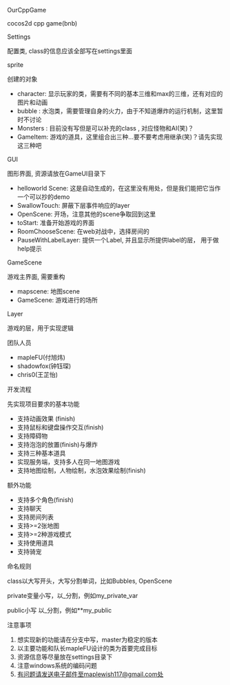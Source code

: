 OurCppGame

cocos2d cpp game(bnb)

Settings

配置类, class的信息应该全部写在settings里面

sprite

创建的对象

- character: 显示玩家的类，需要有不同的基本三维和max的三维，还有对应的图片和动画
- bubble : 水泡类，需要管理自身的火力，由于不知道爆炸的运行机制，这里暂时不讨论
- Monsters : 目前没有写但是可以补充的class , 对应怪物和AI(笑)？
- GameItem: 游戏的道具，这里组合出三种...要不要考虑用继承(笑)？请先实现这三种吧

GUI

图形界面, 资源请放在GameUI目录下

- helloworld Scene: 这是自动生成的，在这里没有用处，但是我们能把它当作一个可以抄的demo
- SwallowTouch: 屏蔽下层事件响应的layer
- OpenScene: 开场，注意其他的scene争取回到这里
- toStart: 准备开始游戏的界面
- RoomChooseScene: 在web对战中，选择房间的
- PauseWithLabelLayer: 提供一个Label, 并且显示所提供label的层， 用于做help提示

GameScene

游戏主界面, 需要重构

- mapscene: 地图scene
- GameScene: 游戏进行的场所

Layer

游戏的层，用于实现逻辑

团队人员

- mapleFU(付旭炜)
- shadowfox(钟钰琛)
- chris0(王芷怡)

开发流程

先实现项目要求的基本功能

- 支持动画效果 (finish)
- 支持鼠标和键盘操作交互(finish)
- 支持障碍物
- 支持泡泡的放置(finish)与爆炸
- 支持三种基本道具
- 实现服务端，支持多人在同一地图游戏
- 支持地图绘制，人物绘制，水泡效果绘制(finish)

额外功能

- 支持多个角色(finish)
- 支持聊天
- 支持房间列表
- 支持>=2张地图
- 支持>=2种游戏模式
- 支持使用道具
- 支持骑宠



命名规则

class以大写开头，大写分割单词，比如Bubbles, OpenScene

private变量小写，以_分割，例如my_private_var

public小写 以_分割，例如**my_public

注意事项

1. 想实现新的功能请在分支中写，master为稳定的版本
2. 以主要功能和队长mapleFU设计的类为首要完成目标
3. 资源信息等尽量放在settings目录下
4. 注意windows系统的编码问题
5. 有问题请发送电子邮件至maplewish117@gmail.com处


